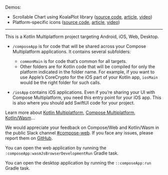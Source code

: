 Demos:

- Scrollable Chart using KoalaPlot library ([source code](https://github.com/AlexZhukovich/KotlinMultiplatformPlayground/blob/main/composeApp/src/commonMain/kotlin/com/alexzh/kmp/playground/presentation/features/chart/ScrollableChart.kt), [article](https://alexzh.com/how-to-create-a-scrollable-chart-in-compose-multiplatform/), [video](https://www.youtube.com/watch?v=WtYJuUodiuQ))
- Platform-specific icons ([source code](https://github.com/AlexZhukovich/KotlinMultiplatformPlayground/blob/main/composeApp/src/commonMain/kotlin/com/alexzh/kmp/playground/presentation/features/icons/IconList.kt), [article](https://alexzh.com/how-to-add-platform-specific-icons-to-a-compose-multiplatform-project/), [video](https://youtu.be/AMZ91EYURjk))

---

This is a Kotlin Multiplatform project targeting Android, iOS, Web, Desktop.

* `/composeApp` is for code that will be shared across your Compose Multiplatform applications.
  It contains several subfolders:
  - `commonMain` is for code that’s common for all targets.
  - Other folders are for Kotlin code that will be compiled for only the platform indicated in the folder name.
    For example, if you want to use Apple’s CoreCrypto for the iOS part of your Kotlin app,
    `iosMain` would be the right folder for such calls.

* `/iosApp` contains iOS applications. Even if you’re sharing your UI with Compose Multiplatform, 
  you need this entry point for your iOS app. This is also where you should add SwiftUI code for your project.


Learn more about [Kotlin Multiplatform](https://www.jetbrains.com/help/kotlin-multiplatform-dev/get-started.html),
[Compose Multiplatform](https://github.com/JetBrains/compose-multiplatform/#compose-multiplatform),
[Kotlin/Wasm](https://kotl.in/wasm/)…

We would appreciate your feedback on Compose/Web and Kotlin/Wasm in the public Slack channel [#compose-web](https://slack-chats.kotlinlang.org/c/compose-web).
If you face any issues, please report them on [GitHub](https://github.com/JetBrains/compose-multiplatform/issues).

You can open the web application by running the `:composeApp:wasmJsBrowserDevelopmentRun` Gradle task.

You can open the desktop application by running the `::composeApp:run` Gradle task.
